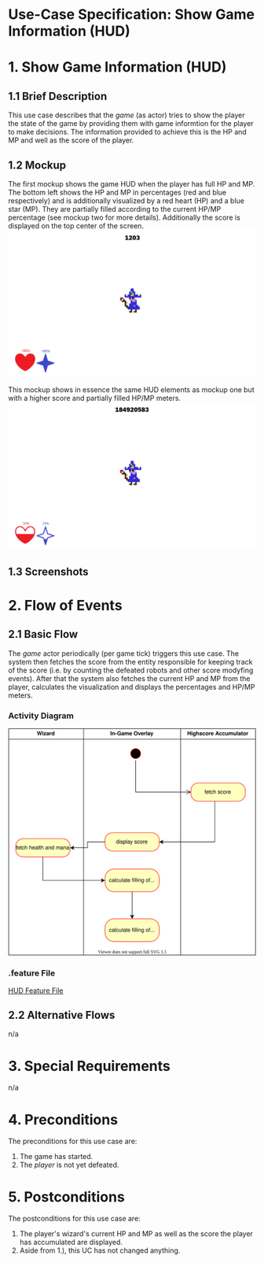 # Use-Case Specification: Show Game Information (HUD)

# 1. Show Game Information (HUD)

## 1.1 Brief Description
This use case describes that the _game_ (as actor) tries to show the player the state of the game by providing them with game informtion for the player to make decisions. 
The information provided to achieve this is the HP and MP and well as the score of the player. 

## 1.2 Mockup
The first mockup shows the game HUD when the player has full HP and MP. The bottom left shows the HP and MP in percentages (red and blue respectively) 
and is additionally visualized by a red heart (HP) and a blue star (MP). They are partially filled according to the current HP/MP percentage (see mockup two for more details).
Additionally the score is displayed on the top center of the screen. 
![Mockup](../mockups/hud_full.png)

This mockup shows in essence the same HUD elements as mockup one but with a higher score and partially filled HP/MP meters. 
![Mockup](../mockups/hud_damaged.png)

## 1.3 Screenshots

# 2. Flow of Events

## 2.1 Basic Flow
The _game_ actor periodically (per game tick) triggers this use case. The system then fetches the score from the entity responsible for keeping track of the score 
(i.e. by counting the defeated robots and other score modyfing events). After that the system also fetches the current HP and MP from the player, calculates the visualization
and displays the percentages and HP/MP meters. 

### Activity Diagram
![Activity Diagram](../activity_diagrams/hud.svg)

### .feature File
[HUD Feature File](../features/hud.feature)

## 2.2 Alternative Flows
n/a

# 3. Special Requirements
n/a

# 4. Preconditions
The preconditions for this use case are:
1. The game has started.
2. The _player_ is not yet defeated.

# 5. Postconditions
The postconditions for this use case are:
1. The player's wizard's current HP and MP as well as the score the player has accumulated are displayed. 
2. Aside from 1.), this UC has not changed anything. 
